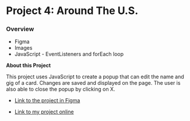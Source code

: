 # Project 4: Around The U.S.

### Overview

* Figma
* Images
* JavaScript - EventListeners and forEach loop

**About this Project**

This project uses JavaScript to create a popup that can edit the name and gig of a card.  Changes are saved and displayed on the page.  The user is also able to close the popup by clicking on X. 


* [Link to the project in Figma](https://www.figma.com/file/mUgu8OSHWE0M6p6vfwmdu9/Sprint-4-Around-The-U.S.-desktop-mobile?node-id=0%3A1)


* [Link to my project online](https://cgaskins83.github.io/web_project_4/)